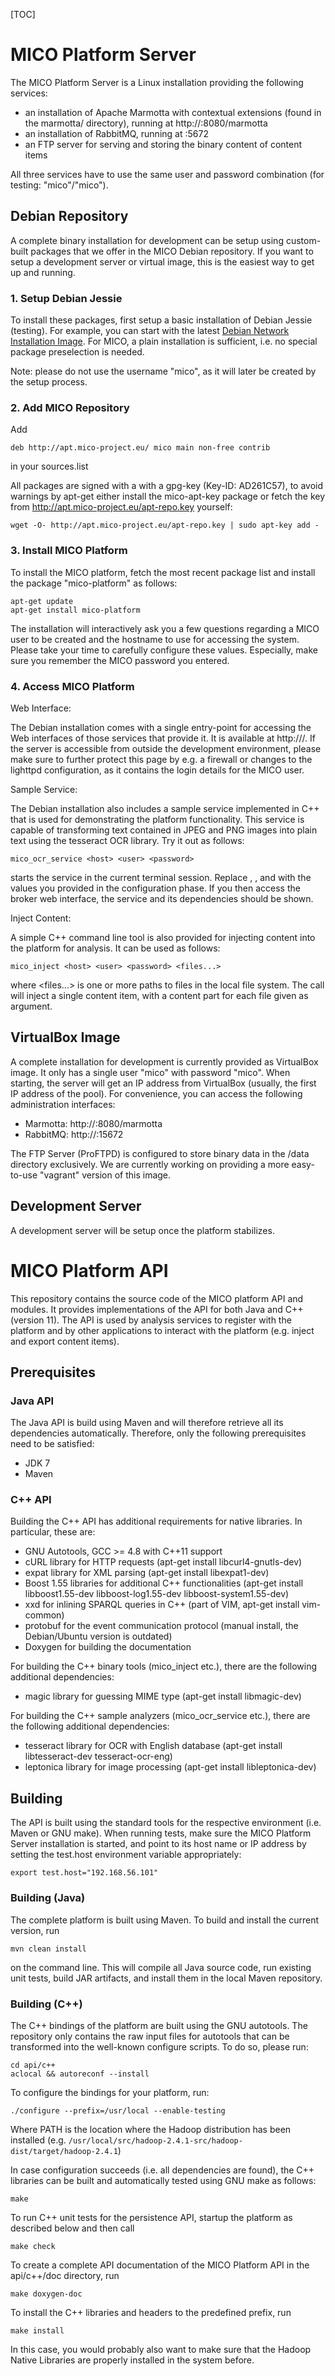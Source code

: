 [TOC]

# MICO Platform Server

The MICO Platform Server is a Linux installation providing the following services:

* an installation of Apache Marmotta with contextual extensions (found in the marmotta/ directory), running at http://<host>:8080/marmotta
* an installation of RabbitMQ, running at <host>:5672
* an FTP server for serving and storing the binary content of content items

All three services have to use the same user and password combination (for testing: "mico"/"mico"). 

## Debian Repository

A complete binary installation for development can be setup using custom-built packages that we offer in the MICO Debian
repository. If you want to setup a development server or virtual image, this is the easiest way to get up and running.

### 1. Setup Debian Jessie

To install these packages, first setup a basic installation of Debian Jessie (testing). For example, you
can start with the latest [Debian Network Installation Image](http://cdimage.debian.org/cdimage/daily-builds/daily/arch-latest/amd64/iso-cd/).
For MICO, a plain installation is sufficient, i.e. no special package preselection is needed.

Note: please do not use the username "mico", as it will later be created by the setup process.


### 2. Add MICO Repository

Add

    deb http://apt.mico-project.eu/ mico main non-free contrib

in your sources.list

All packages are signed with a with a gpg-key (Key-ID: AD261C57), to avoid warnings by apt-get either install the mico-apt-key package or fetch the key from http://apt.mico-project.eu/apt-repo.key yourself:

    wget -O- http://apt.mico-project.eu/apt-repo.key | sudo apt-key add -


### 3. Install MICO Platform

To install the MICO platform, fetch the most recent package list and install the package "mico-platform" as follows:

    apt-get update
    apt-get install mico-platform

The installation will interactively ask you a few questions regarding a MICO user to be created and the hostname to use
for accessing the system. Please take your time to carefully configure these values. Especially, make sure you remember
the MICO password you entered.

### 4. Access MICO Platform

Web Interface:

The Debian installation comes with a single entry-point for accessing the Web interfaces of those services that provide it.
It is available at http://<host>/. If the server is accessible from outside the development environment, please make sure
to further protect this page by e.g. a firewall or changes to the lighttpd configuration, as it contains the login details
for the MICO user.

Sample Service:

The Debian installation also includes a sample service implemented in C++ that is used for demonstrating the platform
functionality. This service is capable of transforming text contained in JPEG and PNG images into plain text using the
tesseract OCR library. Try it out as follows:

    mico_ocr_service <host> <user> <password>

starts the service in the current terminal session. Replace <host>, <user>, and <password> with the values you provided
in the configuration phase. If you then access the broker web interface, the service and its dependencies should be shown.

Inject Content:

A simple C++ command line tool is also provided for injecting content into the platform for analysis. It can be used as follows:

    mico_inject <host> <user> <password> <files...>

where <files...> is one or more paths to files in the local file system. The call will inject a single content item, with
a content part for each file given as argument.



## VirtualBox Image

A complete installation for development is currently provided as VirtualBox image. It only has a single user "mico" with
password "mico". When starting, the server will get an IP address from VirtualBox (usually, the first IP address of the pool). 
For convenience, you can access the following administration interfaces:

* Marmotta: http://<host>:8080/marmotta
* RabbitMQ: http://<host>:15672

The FTP Server (ProFTPD) is configured to store binary data in the /data directory exclusively. We are currently working on
providing a more easy-to-use "vagrant" version of this image.

## Development Server

A development server will be setup once the platform stabilizes.


# MICO Platform API

This repository contains the source code of the MICO platform API and modules. It provides
implementations of the API for both Java and C++ (version 11). The API is used by analysis services to register with
the platform and by other applications to interact with the platform (e.g. inject and export content items).

## Prerequisites


### Java API

The Java API is build using Maven and will therefore retrieve all its dependencies automatically. Therefore, only the 
following prerequisites need to be satisfied:

* JDK 7
* Maven


### C++ API

Building the C++ API has additional requirements for native libraries. In particular, these are:

* GNU Autotools, GCC >= 4.8 with C++11 support
* cURL library for HTTP requests (apt-get install libcurl4-gnutls-dev)
* expat library for XML parsing (apt-get install libexpat1-dev)
* Boost 1.55 libraries for additional C++ functionalities (apt-get install libboost1.55-dev libboost-log1.55-dev libboost-system1.55-dev)
* xxd for inlining SPARQL queries in C++ (part of VIM, apt-get install vim-common)
* protobuf for the event communication protocol (manual install, the Debian/Ubuntu version is outdated)
* Doxygen for building the documentation

For building the C++ binary tools (mico_inject etc.), there are the following additional dependencies:

* magic library for guessing MIME type (apt-get install libmagic-dev)

For building the C++ sample analyzers (mico_ocr_service etc.), there are the following additional dependencies:

* tesseract library for OCR with English database (apt-get install libtesseract-dev tesseract-ocr-eng)
* leptonica library for image processing (apt-get install libleptonica-dev)

## Building

The API is built using the standard tools for the respective environment (i.e. Maven or GNU make). When running tests,
make sure the MICO Platform Server installation is started, and point to its host name or IP address by setting the
test.host environment variable appropriately:

    export test.host="192.168.56.101"

### Building (Java)

The complete platform is built using Maven. To build and install the current version, run

    mvn clean install

on the command line. This will compile all Java source code, run existing unit tests, build JAR
artifacts, and install them in the local Maven repository.


### Building (C++)

The C++ bindings of the platform are built using the GNU autotools. The repository only contains the
raw input files for autotools that can be transformed into the well-known configure scripts. To do
so, please run:

    cd api/c++
    aclocal && autoreconf --install

To configure the bindings for your platform, run:

    ./configure --prefix=/usr/local --enable-testing 

Where PATH is the location where the Hadoop distribution has been installed (e.g. `/usr/local/src/hadoop-2.4.1-src/hadoop-dist/target/hadoop-2.4.1`)

In case configuration succeeds (i.e. all dependencies are found), the C++ libraries can be built
and automatically tested using GNU make as follows:

    make

To run C++ unit tests for the persistence API, startup the platform as described below and then call

    make check


To create a complete API documentation of the MICO Platform API in the api/c++/doc directory, run

    make doxygen-doc

To install the C++ libraries and headers to the predefined prefix, run

    make install
   
In this case, you would probably also want to make sure that the Hadoop Native Libraries are properly 
installed in the system before.



